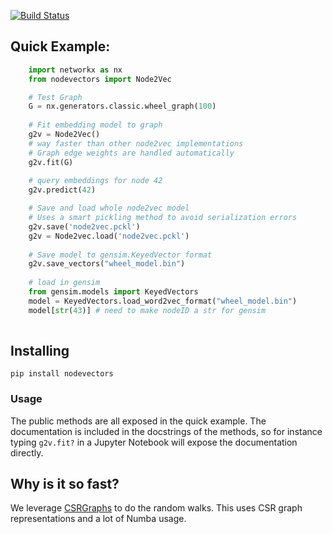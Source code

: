 [![Build Status](https://travis-ci.com/VHRanger/nodevectors.svg?branch=master)](https://travis-ci.com/VHRanger/nodevectors)

## Quick Example:
```python
    import networkx as nx
    from nodevectors import Node2Vec

    # Test Graph
    G = nx.generators.classic.wheel_graph(100)
 
    # Fit embedding model to graph
    g2v = Node2Vec()
    # way faster than other node2vec implementations
    # Graph edge weights are handled automatically
    g2v.fit(G)
 
    # query embeddings for node 42
    g2v.predict(42)

    # Save and load whole node2vec model
    # Uses a smart pickling method to avoid serialization errors
    g2v.save('node2vec.pckl')
    g2v = Node2vec.load('node2vec.pckl')
    
    # Save model to gensim.KeyedVector format
    g2v.save_vectors("wheel_model.bin")
    
    # load in gensim
    from gensim.models import KeyedVectors
    model = KeyedVectors.load_word2vec_format("wheel_model.bin")
    model[str(43)] # need to make nodeID a str for gensim
    
```
## Installing

`pip install nodevectors`

### Usage

The public methods are all exposed in the quick example. The documentation is included in the docstrings of the methods, so for instance typing `g2v.fit?` in a Jupyter Notebook will expose the documentation directly.

## Why is it so fast?

We leverage [CSRGraphs](https://github.com/VHRanger/CSRGraph) to do the random walks. This uses CSR graph representations and a lot of Numba usage.
